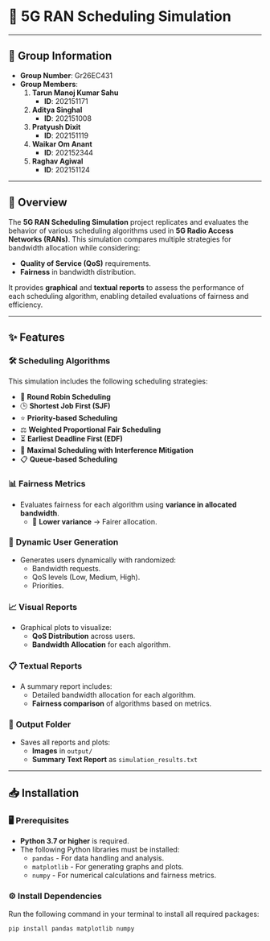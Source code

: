 # 📶 **5G RAN Scheduling Simulation**

---

## 👥 **Group Information**

- **Group Number**: Gr26EC431
- **Group Members**:
  1. **Tarun Manoj Kumar Sahu**
     - **ID**: 202151171
  2. **Aditya Singhal**
     - **ID**: 202151008
  3. **Pratyush Dixit**
     - **ID**: 202151119
  4. **Waikar Om Anant**
     - **ID**: 202152344
  5. **Raghav Agiwal**
     - **ID**: 202151124

---

## 📜 **Overview**

The **5G RAN Scheduling Simulation** project replicates and evaluates the behavior of various scheduling algorithms used in **5G Radio Access Networks (RANs)**. This simulation compares multiple strategies for bandwidth allocation while considering:

- **Quality of Service (QoS)** requirements.
- **Fairness** in bandwidth distribution.

It provides **graphical** and **textual reports** to assess the performance of each scheduling algorithm, enabling detailed evaluations of fairness and efficiency.

---

## ✨ **Features**

### 🛠 **Scheduling Algorithms**

This simulation includes the following scheduling strategies:

- 🔄 **Round Robin Scheduling**
- 🕒 **Shortest Job First (SJF)**
- ⭐ **Priority-based Scheduling**
- ⚖️ **Weighted Proportional Fair Scheduling**
- ⏳ **Earliest Deadline First (EDF)**
- 📶 **Maximal Scheduling with Interference Mitigation**
- 📋 **Queue-based Scheduling**

### 📊 **Fairness Metrics**

- Evaluates fairness for each algorithm using **variance in allocated bandwidth**.
  - 🔹 **Lower variance** → Fairer allocation.

### 🔀 **Dynamic User Generation**

- Generates users dynamically with randomized:
  - Bandwidth requests.
  - QoS levels (Low, Medium, High).
  - Priorities.

### 📈 **Visual Reports**

- Graphical plots to visualize:
  - **QoS Distribution** across users.
  - **Bandwidth Allocation** for each algorithm.

### 📋 **Textual Reports**

- A summary report includes:
  - Detailed bandwidth allocation for each algorithm.
  - **Fairness comparison** of algorithms based on metrics.

### 📁 **Output Folder**

- Saves all reports and plots:
  - **Images** in `output/`
  - **Summary Text Report** as `simulation_results.txt`

---

## 📥 **Installation**

### 🖥 **Prerequisites**

- **Python 3.7 or higher** is required.
- The following Python libraries must be installed:
  - `pandas` - For data handling and analysis.
  - `matplotlib` - For generating graphs and plots.
  - `numpy` - For numerical calculations and fairness metrics.

### ⚙️ **Install Dependencies**

Run the following command in your terminal to install all required packages:

```bash
pip install pandas matplotlib numpy
```
